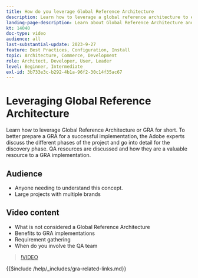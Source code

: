 ```yaml
---
title: How do you leverage Global Reference Architecture
description: Learn how to leverage a global reference architecture to establish a scalable and resilient commerce experience
landing-page-description: Learn about Global Reference Architecture and how it is used with Adobe Commerce
kt: 14040
doc-type: video
audience: all
last-substantial-update: 2023-9-27
feature: Best Practices, Configuration, Install
topic: Architecture, Commerce, Development
role: Architect, Developer, User, Leader
level: Beginner, Intermediate
exl-id: 3b733e3c-b292-4b1a-96f2-30c14f35ac67
---
```

# Leveraging Global Reference Architecture

Learn how to leverage Global Reference Architecture or GRA for short. To better prepare a GRA for a successful implementation, the Adobe experts discuss the different phases of the project and go into detail for the discovery phase. QA resources are discussed and how they are a valuable resource to a GRA implementation.

## Audience

* Anyone needing to understand this concept.
* Large projects with multiple brands

## Video content

* What is not considered a Global Reference Architecture
* Benefits to GRA implementations
* Requirement gathering
* When do you involve the QA team

>[!VIDEO](https://video.tv.adobe.com/v/3424604?learn=on)

{{$include /help/_includes/gra-related-links.md}}
